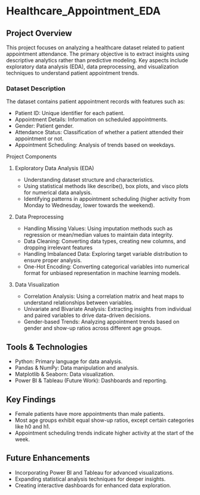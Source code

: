 # Healthcare_Appointment_EDA

## Project Overview

This project focuses on analyzing a healthcare dataset related to patient appointment attendance. The primary objective is to extract insights using descriptive analytics rather than predictive modeling. Key aspects include exploratory data analysis (EDA), data preprocessing, and visualization techniques to understand patient appointment trends.

### Dataset Description

The dataset contains patient appointment records with features such as:
  - Patient ID: Unique identifier for each patient.
  - Appointment Details: Information on scheduled appointments.
  - Gender: Patient gender.
  - Attendance Status: Classification of whether a patient attended their appointment or not.
  - Appointment Scheduling: Analysis of trends based on weekdays.

Project Components

1. Exploratory Data Analysis (EDA) 
    * Understanding dataset structure and characteristics.
    * Using statistical methods like describe(), box plots, and visco plots for numerical data analysis.
    * Identifying patterns in appointment scheduling (higher activity from Monday to Wednesday, lower towards the weekend).

2. Data Preprocessing
    * Handling Missing Values: Using imputation methods such as regression or mean/median values to maintain data integrity.
    * Data Cleaning: Converting data types, creating new columns, and dropping irrelevant features
    * Handling Imbalanced Data: Exploring target variable distribution to ensure proper analysis.
    * One-Hot Encoding: Converting categorical variables into numerical format for unbiased representation in machine learning models.

3. Data Visualization
    * Correlation Analysis: Using a correlation matrix and heat maps to understand relationships between variables.
    * Univariate and Bivariate Analysis: Extracting insights from individual and paired variables to drive data-driven decisions.
    * Gender-based Trends: Analyzing appointment trends based on gender and show-up ratios across different age groups.

## Tools & Technologies

  - Python: Primary language for data analysis.
  - Pandas & NumPy: Data manipulation and analysis.
  - Matplotlib & Seaborn: Data visualization.
  - Power BI & Tableau (Future Work): Dashboards and reporting.

## Key Findings

- Female patients have more appointments than male patients.
- Most age groups exhibit equal show-up ratios, except certain categories like h0 and h1.
- Appointment scheduling trends indicate higher activity at the start of the week.

## Future Enhancements

- Incorporating Power BI and Tableau for advanced visualizations.
- Expanding statistical analysis techniques for deeper insights.
- Creating interactive dashboards for enhanced data exploration.
